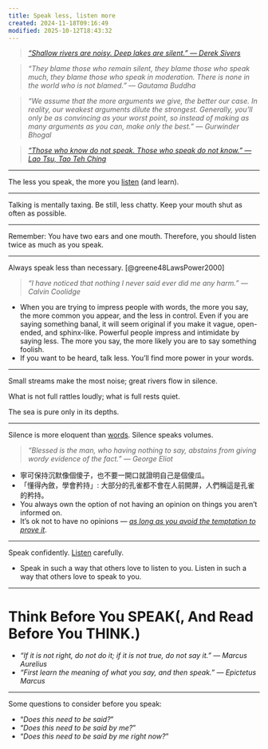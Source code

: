 ```yaml
---
title: Speak less, listen more
created: 2024-11-18T09:16:49
modified: 2025-10-12T18:43:32
---
```


> _[“Shallow rivers are noisy. Deep lakes are silent.” — Derek Sivers](https://sive.rs/h)_

> _“They blame those who remain silent, they blame those who speak much, they blame those who speak in moderation. There is none in the world who is not blamed.” — Gautama Buddha_

> _“We assume that the more arguments we give, the better our case. In reality, our weakest arguments dilute the strongest. Generally, you’ll only be as convincing as your worst point, so instead of making as many arguments as you can, make only the best.” — Gurwinder Bhogal_

> _[“Those who know do not speak. Those who speak do not know.” — Lao Tsu, Tao Teh Ching](https://www.goodreads.com/quotes/9187-those-who-know-do-not-speak-those-who-speak-do)_

---

The less you speak, the more you [listen](Active%20Listening.md) (and learn).

---

Talking is mentally taxing. Be still, less chatty. Keep your mouth shut as often as possible.

---

Remember: You have two ears and one mouth. Therefore, you should listen twice as much as you speak.

---

Always speak less than necessary. [@greene48LawsPower2000]

> _“I have noticed that nothing I never said ever did me any harm.” — Calvin Coolidge_

* When you are trying to impress people with words, the more you say, the more common you appear, and the less in control. Even if you are saying something banal, it will seem original if you make it vague, open-ended, and sphinx-like. Powerful people impress and intimidate by saying less. The more you say, the more likely you are to say something foolish.
* If you want to be heard, talk less. You’ll find more power in your words.

---

Small streams make the most noise; great rivers flow in silence.

What is not full rattles loudly; what is full rests quiet.

The sea is pure only in its depths.

---

Silence is more eloquent than [words](Be%20impeccable%20with%20your%20word.md). Silence speaks volumes.

> _“Blessed is the man, who having nothing to say, abstains from giving wordy evidence of the fact.” — George Eliot_

* 寧可保持沉默像個傻子，也不要一開口就證明自己是個傻瓜。
* 「懂得內斂，學會矜持」: 大部分的孔雀都不會在人前開屏，人們稱這是孔雀的矜持。
 * You always own the option of not having an opinion on things you aren’t informed on.
* It’s ok not to have no opinions — _[as long as you avoid the temptation to prove it](abandon-your-ego.md)_.

---

Speak confidently. [Listen](Active%20Listening.md) carefully.

* Speak in such a way that others love to listen to you. Listen in such a way that others love to speak to you.

---

# Think Before You SPEAK(, And Read Before You THINK.)

* _“If it is not right, do not do it; if it is not true, do not say it.” — Marcus Aurelius_
* _“First learn the meaning of what you say, and then speak.” — Epictetus Marcus_

---

Some questions to consider before you speak:

 * “_Does this need to be said?_”
 * “_Does this need to be said by me?_”
 * “_Does this need to be said by me right now?_”
